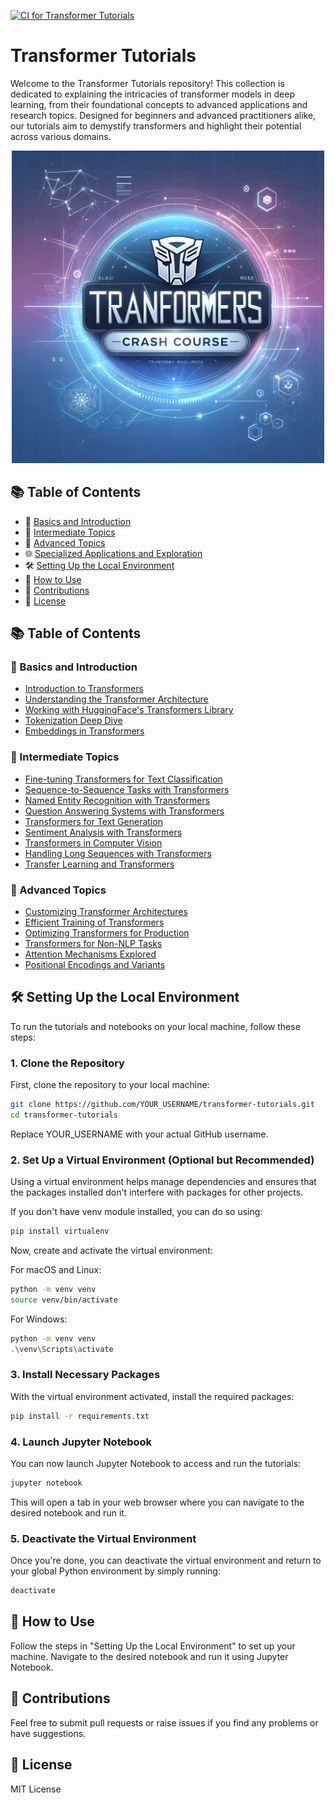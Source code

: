 [![CI for Transformer Tutorials](https://github.com/syarahmadi/transformers-crash-course/actions/workflows/ci.yml/badge.svg)](https://github.com/syarahmadi/transformers-crash-course/actions/workflows/ci.yml)

# Transformer Tutorials

Welcome to the Transformer Tutorials repository! This collection is dedicated to explaining the intricacies of transformer models in deep learning, from their foundational concepts to advanced applications and research topics. Designed for beginners and advanced practitioners alike, our tutorials aim to demystify transformers and highlight their potential across various domains.

<p align="center">
  <img src="docs/_img/intropage.png" width="500"/>
</p>

## 📚 Table of Contents

- 🌱 [Basics and Introduction](#basics-and-introduction)
- 🚀 [Intermediate Topics](#intermediate-topics)
- 🔬 [Advanced Topics](#advanced-topics)
- 🌐 [Specialized Applications and Exploration](#specialized-applications-and-exploration)
- 🛠 [Setting Up the Local Environment](#setting-up-the-local-environment)
- 🚀 [How to Use](#how-to-use)
- 🤝 [Contributions](#contributions)
- 📜 [License](#license)


## 📚 Table of Contents

### 🌱 Basics and Introduction
- [Introduction to Transformers](./notebooks/01_Introduction_to_Transformers.ipynb)
- [Understanding the Transformer Architecture](./notebooks/02_Understanding_the_Transformer_Architecture.ipynb)
- [Working with HuggingFace's Transformers Library](./notebooks/03_Working_with_HuggingFaces_Transformers_Library.ipynb)
- [Tokenization Deep Dive](./notebooks/04_Tokenization_Deep_Dive.ipynb)
- [Embeddings in Transformers](./notebooks/05_Embeddings_in_Transformers.ipynb)

### 🚀 Intermediate Topics
- [Fine-tuning Transformers for Text Classification](./notebooks/06_Fine_tuning_Transformers_for_Text_Classification.ipynb)
- [Sequence-to-Sequence Tasks with Transformers](./notebooks/07_Sequence_to_Sequence_Tasks_with_Transformers.ipynb)
- [Named Entity Recognition with Transformers](./notebooks/08_Named_Entity_Recognition_with_Transformers.ipynb)
- [Question Answering Systems with Transformers](./notebooks/09_Question_Answering_Systems_with_Transformers.ipynb)
- [Transformers for Text Generation](./notebooks/10_Transformers_for_Text_Generation.ipynb)
- [Sentiment Analysis with Transformers](./notebooks/11_Sentiment_Analysis_with_Transformers.ipynb)
- [Transformers in Computer Vision](./notebooks/12_Transformers_in_Computer_Vision.ipynb)
- [Handling Long Sequences with Transformers](./notebooks/13_Handling_Long_Sequences_with_Transformers.ipynb)
- [Transfer Learning and Transformers](./notebooks/14_Transfer_Learning_and_Transformers.ipynb)

### 🔬 Advanced Topics
- [Customizing Transformer Architectures](./notebooks/15_Customizing_Transformer_Architectures.ipynb)
- [Efficient Training of Transformers](./notebooks/16_Efficient_Training_of_Transformers.ipynb)
- [Optimizing Transformers for Production](./notebooks/17_Optimizing_Transformers_for_Production.ipynb)
- [Transformers for Non-NLP Tasks](./notebooks/18_Transformers_for_Non_NLP_Tasks.ipynb)
- [Attention Mechanisms Explored](./notebooks/19_Attention_Mechanisms_Explored.ipynb)
- [Positional Encodings and Variants](./notebooks/20_Positional_Encodings_and_Variants.ipynb)


<!-- 
## 📚 Table of Contents

### 🔬 Advanced Topics
- [x] [Regularization Techniques for Transformers](./notebooks/21_Regularization_Techniques_for_Transformers.ipynb)
- [ ] [Multi-modal Transformers](./notebooks/22_Multi-modal_Transformers.ipynb)
- [ ] [Transformer Variants and Evolutions](./notebooks/23_Transformer_Variants_and_Evolutions.ipynb)
- [ ] [Knowledge Distillation in Transformers](./notebooks/24_Knowledge_Distillation_in_Transformers.ipynb)
- [ ] [Zero and Few-shot Learning with Transformers](./notebooks/25_Zero_and_Few-shot_Learning_with_Transformers.ipynb)

### 🌐 Specialized Applications and Exploration
- [ ] [Transformers in Bioinformatics](./notebooks/26_Transformers_in_Bioinformatics.ipynb)
- [ ] [Transformers in Finance](./notebooks/27_Transformers_in_Finance.ipynb)
- [ ] [Attention Visualization](./notebooks/28_Attention_Visualization.ipynb)
- [ ] [Bias, Ethics, and Fairness in Transformer Models](./notebooks/29_Bias_Ethics_and_Fairness_in_Transformer_Models.ipynb)
- [ ] [Large Scale Training of Transformers](./notebooks/30_Large_Scale_Training_of_Transformers.ipynb)
- [ ] [Reinforcement Learning with Transformers](./notebooks/31_Reinforcement_Learning_with_Transformers.ipynb)
- [ ] [Transformers for Audio](./notebooks/32_Transformers_for_Audio.ipynb)
- [ ] [Knowledge Graphs and Transformers](./notebooks/33_Knowledge_Graphs_and_Transformers.ipynb)
- [ ] [Transformers in Healthcare](./notebooks/34_Transformers_in_Healthcare.ipynb)
- [ ] [Multilingual and Cross-lingual Transformers](./notebooks/35_Multilingual_and_Cross-lingual_Transformers.ipynb)
- [ ] [Adversarial Attacks on Transformers](./notebooks/36_Adversarial_Attacks_on_Transformers.ipynb)
- [ ] [Real-time Applications of Transformers](./notebooks/37_Real-time_Applications_of_Transformers.ipynb)
- [ ] [Transformers for the Web](./notebooks/38_Transformers_for_the_Web.ipynb)
- [ ] [Generative Art with Transformers](./notebooks/39_Generative_Art_with_Transformers.ipynb)
- [ ] [Future of Transformers](./notebooks/40_Future_of_Transformers.ipynb)
-->


## 🛠 Setting Up the Local Environment

To run the tutorials and notebooks on your local machine, follow these steps:

### 1. Clone the Repository

First, clone the repository to your local machine:

```bash
git clone https://github.com/YOUR_USERNAME/transformer-tutorials.git
cd transformer-tutorials
```

Replace YOUR_USERNAME with your actual GitHub username.


### 2. Set Up a Virtual Environment (Optional but Recommended)
Using a virtual environment helps manage dependencies and ensures that the packages installed don't interfere with packages for other projects.

If you don't have venv module installed, you can do so using:

```bash
pip install virtualenv
```

Now, create and activate the virtual environment:

For macOS and Linux:

```bash
python -m venv venv
source venv/bin/activate
```

For Windows:

```bash
python -m venv venv
.\venv\Scripts\activate
```

### 3. Install Necessary Packages
With the virtual environment activated, install the required packages:

```bash
pip install -r requirements.txt
```

### 4. Launch Jupyter Notebook
You can now launch Jupyter Notebook to access and run the tutorials:

```bash
jupyter notebook
```

This will open a tab in your web browser where you can navigate to the desired notebook and run it.

### 5. Deactivate the Virtual Environment
Once you're done, you can deactivate the virtual environment and return to your global Python environment by simply running:

```bash
deactivate
```

## 🚀 How to Use
Follow the steps in "Setting Up the Local Environment" to set up your machine.
Navigate to the desired notebook and run it using Jupyter Notebook.

## 🤝 Contributions
Feel free to submit pull requests or raise issues if you find any problems or have suggestions.

## 📜 License
MIT License
